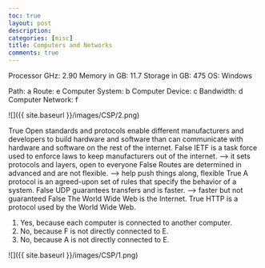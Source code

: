 ```yaml
---
toc: true
layout: post
description: 
categories: [misc]
title: Computers and Networks
comments: true
---
```


Processor GHz: 2.90
Memory in GB: 11.7 
Storage in GB: 475
OS: Windows


Path: a
Route: e
Computer System: b
Computer Device: c
Bandwidth: d
Computer Network: f

![]({{ site.baseurl }}/images/CSP/2.png)

True Open standards and protocols enable different manufacturers and developers to build hardware and software than can communicate with hardware and software on the rest of the internet.
False IETF is a task force used to enforce laws to keep manufacturers out of the internet. –> it sets protocols and layers, open to everyone
False Routes are determined in advanced and are not flexible. –> help push things along, flexible
True A protocol is an agreed-upon set of rules that specify the behavior of a system.
False UDP guarantees transfers and is faster. –> faster but not guaranteed
False The World Wide Web is the Internet.
True HTTP is a protocol used by the World Wide Web.



1. Yes, because each computer is connected to another computer.
2. No, because F is not directly connected to E.
3. No, because A is not directly connected to E.


![]({{ site.baseurl }}/images/CSP/1.png)